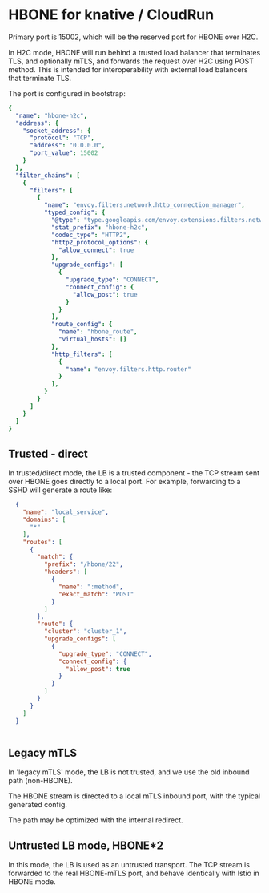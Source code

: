 # HBONE for knative / CloudRun

Primary port is 15002, which will be the reserved port for HBONE over H2C. 

In H2C mode, HBONE will run behind a trusted load balancer that terminates TLS, and optionally mTLS, and 
forwards the request over H2C using POST method. This is intended for interoperability with external 
load balancers that terminate TLS.

The port is configured in bootstrap:

```yaml
{
  "name": "hbone-h2c",
  "address": {
    "socket_address": {
      "protocol": "TCP",
      "address": "0.0.0.0",
      "port_value": 15002
    }
  },
  "filter_chains": [
    {
      "filters": [
        {
          "name": "envoy.filters.network.http_connection_manager",
          "typed_config": {
            "@type": "type.googleapis.com/envoy.extensions.filters.network.http_connection_manager.v3.HttpConnectionManager",
            "stat_prefix": "hbone-h2c",
            "codec_type": "HTTP2",
            "http2_protocol_options": {
              "allow_connect": true
            },
            "upgrade_configs": [
              {
                "upgrade_type": "CONNECT",
                "connect_config": {
                  "allow_post": true
                }
              }
            ],
            "route_config": {
              "name": "hbone_route",
              "virtual_hosts": []
            },
            "http_filters": [
              {
                "name": "envoy.filters.http.router"
              }
            ],
          }
        }
      ]
    }
  ]
}


```

## Trusted - direct 

In trusted/direct mode, the LB is a trusted component - the TCP stream sent over HBONE goes directly to a local
port. For example, forwarding to a SSHD will generate a route like:


```json
  {
    "name": "local_service",
    "domains": [
      "*"
    ],
    "routes": [
      {
        "match": {
          "prefix": "/hbone/22",
          "headers": [
            {
              "name": ":method",
              "exact_match": "POST"
            }
          ]
        },
        "route": {
          "cluster": "cluster_1",
          "upgrade_configs": [
            {
              "upgrade_type": "CONNECT",
              "connect_config": {
                "allow_post": true
              }
            }
          ]
        }
      }
    ]
  }



```

## Legacy mTLS

In 'legacy mTLS' mode, the LB is not trusted, and we use the old inbound path (non-HBONE). 

The HBONE stream is directed to a local mTLS inbound port, with the typical generated config.

The path may be optimized with the internal redirect.
 
## Untrusted LB mode, HBONE*2

In this mode, the LB is used as an untrusted transport. The TCP stream is forwarded to the real HBONE-mTLS 
port, and behave identically with Istio in HBONE mode.
